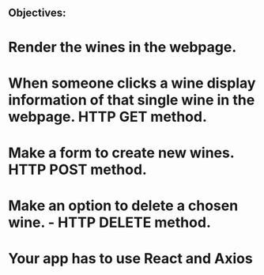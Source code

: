 ## Objectives:
# Render the wines in the webpage.
# When someone clicks a wine display information of that single wine in the webpage. HTTP GET method.
# Make a form to create new wines. HTTP POST method.
# Make an option to delete a chosen wine. - HTTP DELETE method.
# Your app has to use React and Axios